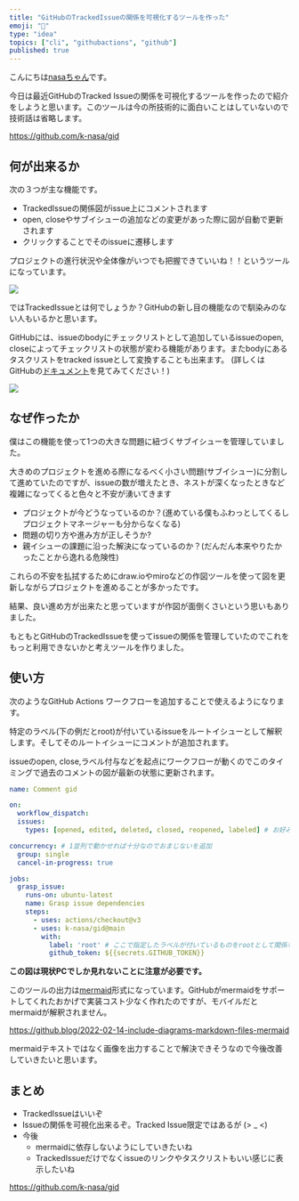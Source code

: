 ```yaml
---
title: "GitHubのTrackedIssueの関係を可視化するツールを作った"
emoji: "🙏"
type: "idea"
topics: ["cli", "githubactions", "github"]
published: true
---
```


こんにちは[nasaちゃん](https://twitter.com/nasa_desu)です。

今日は最近GitHubのTracked Issueの関係を可視化するツールを作ったので紹介をしようと思います。このツールは今の所技術的に面白いことはしていないので技術話は省略します。

https://github.com/k-nasa/gid

## 何が出来るか

次の３つが主な機能です。

- TrackedIssueの関係図がissue上にコメントされます
- open, closeやサブイシューの追加などの変更があった際に図が自動で更新されます
- クリックすることでそのissueに遷移します

プロジェクトの進行状況や全体像がいつでも把握できていいね！！というツールになっています。

![](https://user-images.githubusercontent.com/23740172/162580458-c81677c0-f171-4eda-8e8b-c9b9bff38691.png)


ではTrackedIssueとは何でしょうか？GitHubの新し目の機能なので馴染みのない人もいるかと思います。

GitHubには、issueのbodyにチェックリストとして追加しているissueのopen, closeによってチェックリストの状態が変わる機能があります。またbodyにあるタスクリストをtracked issueとして変換することも出来ます。
(詳しくはGitHubの[ドキュメント](https://docs.github.com/ja/enterprise-cloud@latest/issues/tracking-your-work-with-issues/about-task-lists)を見てみてください！)


![](https://storage.googleapis.com/zenn-user-upload/aae93407fb4b-20220416.png)

## なぜ作ったか

僕はこの機能を使って1つの大きな問題に紐づくサブイシューを管理していました。

大きめのプロジェクトを進める際になるべく小さい問題(サブイシュー)に分割して進めていたのですが、issueの数が増えたとき、ネストが深くなったときなど複雑になってくると色々と不安が湧いてきます

- プロジェクトが今どうなっているのか？(進めている僕もふわっとしてくるしプロジェクトマネージャーも分からなくなる)
- 問題の切り方や進み方が正しそうか?
- 親イシューの課題に沿った解決になっているのか？(だんだん本来やりたかったことから逸れる危険性)

これらの不安を払拭するためにdraw.ioやmiroなどの作図ツールを使って図を更新しながらプロジェクトを進めることが多かったです。

結果、良い進め方が出来たと思っていますが作図が面倒くさいという思いもありました。

もともとGitHubのTrackedIssueを使ってissueの関係を管理していたのでこれをもっと利用できないかと考えツールを作りました。

## 使い方

次のようなGitHub Actions ワークフローを追加することで使えるようになります。

特定のラベル(下の例だとroot)が付いているissueをルートイシューとして解釈します。そしてそのルートイシューにコメントが追加されます。

issueのopen, close,ラベル付与などを起点にワークフローが動くのでこのタイミングで過去のコメントの図が最新の状態に更新されます。


```yml
name: Comment gid

on:
  workflow_dispatch:
  issues:
    types: [opened, edited, deleted, closed, reopened, labeled] # お好みで変えると良さそう

concurrency: # 1並列で動かせれば十分なのでおまじないを追加
  group: single
  cancel-in-progress: true

jobs:
  grasp_issue:
    runs-on: ubuntu-latest
    name: Grasp issue dependencies
    steps:
      - uses: actions/checkout@v3
      - uses: k-nasa/gid@main
        with:
          label: 'root' # ここで指定したラベルが付いているものをrootとして関係を可視化します
          github_token: ${{secrets.GITHUB_TOKEN}}
```


**この図は現状PCでしか見れないことに注意が必要です。**

このツールの出力は[mermaid](https://mermaid-js.github.io/mermaid/#/)形式になっています。GitHubがmermaidをサポートしてくれたおかげで実装コスト少なく作れたのですが、モバイルだとmermaidが解釈されません。

https://github.blog/2022-02-14-include-diagrams-markdown-files-mermaid


mermaidテキストではなく画像を出力することで解決できそうなので今後改善していきたいと思います。

## まとめ

- TrackedIssueはいいぞ
- Issueの関係を可視化出来るぞ。Tracked Issue限定ではあるが (> _ <)
- 今後
  - mermaidに依存しないようにしていきたいね
  - TrackedIssueだけでなくissueのリンクやタスクリストもいい感じに表示したいね


https://github.com/k-nasa/gid
